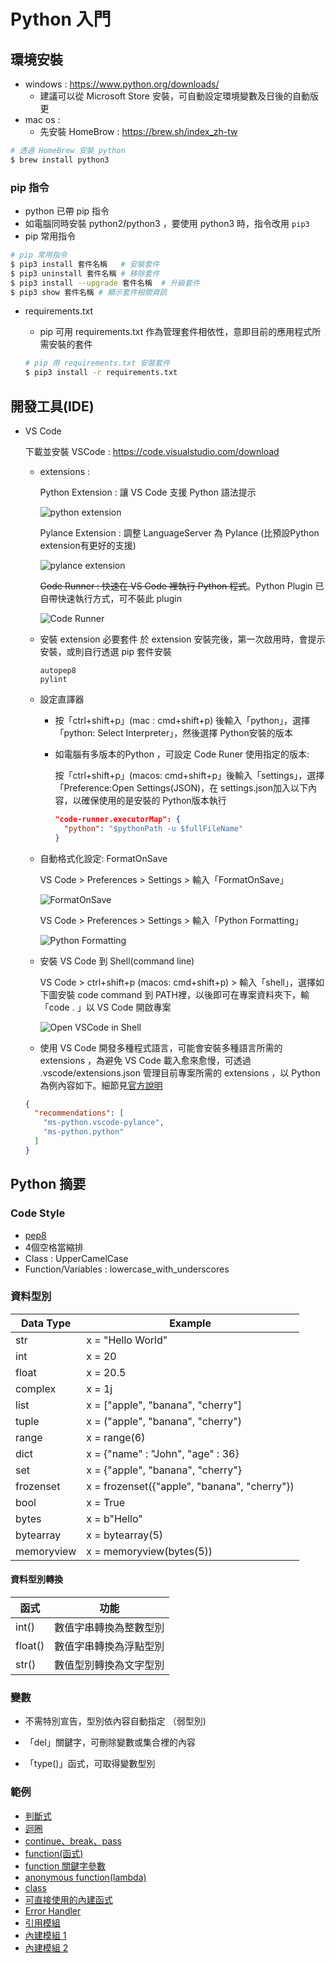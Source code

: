 # Python 入門

## 環境安裝

- windows : <https://www.python.org/downloads/>
  - 建議可以從 Microsoft Store 安裝，可自動設定環境變數及日後的自動版更
- mac os :
  - 先安裝 HomeBrow : <https://brew.sh/index_zh-tw>

```bash
# 透過 HomeBrew 安裝 python
$ brew install python3
```

### pip 指令

- python 已帶 pip 指令
- 如電腦同時安裝 python2/python3 ，要使用 python3 時，指令改用 `pip3`
- pip 常用指令

```bash
# pip 常用指令
$ pip3 install 套件名稱   # 安裝套件
$ pip3 uninstall 套件名稱 # 移除套件
$ pip3 install --upgrade 套件名稱  # 升級套件
$ pip3 show 套件名稱 # 顯示套件相關資訊
```

- requirements.txt

  - pip 可用 requirements.txt 作為管理套件相依性，意即目前的應用程式所需安裝的套件

  ```bash
  # pip 用 requirements.txt 安裝套件
  $ pip3 install -r requirements.txt
  ```


## 開發工具(IDE)

- VS Code

  下載並安裝 VSCode : <https://code.visualstudio.com/download>

  - extensions :

    Python Extension : 讓 VS Code 支援 Python 語法提示

    ![python extension](./docs/python-extension.png)

    Pylance Extension : 調整 LanguageServer 為 Pylance (比預設Python extension有更好的支援)

    ![pylance extension](./docs/pylance-extension.png)

    ~~Code Runner : 快速在 VS Code 裡執行 Python 程式~~。Python Plugin 已自帶快速執行方式，可不裝此 plugin

    ![Code Runner](./docs/code-runner-extension.png)

  - 安裝 extension 必要套件
    於 extension 安裝完後，第一次啟用時，會提示安裝，或則自行透選 pip 套件安裝

    ```docs
    autopep8
    pylint
    ```

  - 設定直譯器

    - 按「ctrl+shift+p」(mac : cmd+shift+p) 後輸入「python」，選擇「python: Select Interpreter」，然後選擇 Python安裝的版本
    - 如電腦有多版本的Python ，可設定 Code Runer 使用指定的版本:

      按「ctrl+shift+p」(macos: cmd+shift+p」後輸入「settings」，選擇「Preference:Open Settings(JSON)，在 settings.json加入以下內容，以確保使用的是安裝的 Python版本執行

      ```JSON
      "code-runner.executorMap": {
        "python": "$pythonPath -u $fullFileName"
      }
      ```

  - 自動格式化設定: FormatOnSave

    VS Code > Preferences > Settings > 輸入「FormatOnSave」

    ![FormatOnSave](./docs/format-on-save.png)

    VS Code > Preferences > Settings > 輸入「Python Formatting」

    ![Python Formatting](./docs/format-autopep8.png)

  - 安裝 VS Code 到 Shell(command line)

    VS Code > ctrl+shift+p (macos: cmd+shift+p) > 輸入「shell」，選擇如下圖安裝 code command 到 PATH裡，以後即可在專案資料夾下，輸「code . 」以 VS Code 開啟專案

    ![Open VSCode in Shell](./docs/shell-open.png)

  - 使用 VS Code 開發多種程式語言，可能會安裝多種語言所需的 extensions ，為避免 VS Code 載入愈來愈慢，可透過 .vscode/extensions.json 管理目前專案所需的 extensions ，以 Python 為例內容如下。細節見[官方說明](https://code.visualstudio.com/docs/editor/extension-gallery#_workspace-recommended-extensions)

  ```json
  {
    "recommendations": [
      "ms-python.vscode-pylance",
      "ms-python.python"
    ]
  }
  ```

## Python 摘要

### Code Style

- [pep8](https://www.python.org/dev/peps/pep-0008/)
- 4個空格當縮排
- Class : UpperCamelCase
- Function/Variables : lowercase_with_underscores

### 資料型別

Data Type | Example
----------|--------------------
str | x = "Hello World"
int | x = 20
float | x = 20.5
complex | x = 1j
list | x = ["apple", "banana", "cherry"]
tuple | x = ("apple", "banana", "cherry")
range | x = range(6)
dict | x = {"name" : "John", "age" : 36}
set | x = {"apple", "banana", "cherry"}
frozenset | x = frozenset({"apple", "banana", "cherry"})
bool | x = True
bytes | x = b"Hello"
bytearray | x = bytearray(5)
memoryview | x = memoryview(bytes(5))

#### 資料型別轉換

函式 | 功能
----|-------------------------
int() | 數值字串轉換為整數型別
float() | 數值字串轉換為浮點型別
str() | 數值型別轉換為文字型別

### 變數

- 不需特別宣告，型別依內容自動指定 （弱型別)

- 「del」關鍵字，可刪除變數或集合裡的內容

- 「type()」函式，可取得變數型別

### 範例

- [判斷式](./example/condition.py)
- [迴圈](./example/loop.py)
- [continue、break、pass](./example/loop-advanced.py)
- [function(函式)](./example/function.py)
- [function 關鍵字參數](./example/function-keyword-param.py)
- [anonymous function(lambda)](./example/lambda.py)
- [class](./example/class.py)
- [可直接使用的內建函式](https://docs.python.org/zh-tw/3.9/library/functions.html)
- [Error Handler](./example/error-handler.py)
- [引用模組](./example/import.py)
- [內建模組 1](https://docs.python.org/zh-tw/3/tutorial/stdlib.html)
- [內建模組 2](https://docs.python.org/zh-tw/3/tutorial/stdlib2.html)
